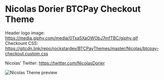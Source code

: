 # Nicolas Dorier BTCPay Checkout Theme

Header logo image: https://media.giphy.com/media/0Txa5XaOWObJ7mfTBC/giphy.gif
Checkount CSS: https://gitcdn.link/repo/rockstardev/BTCPayThemes/master/Nicolas/btcpay-checkout.custom.css

Nicolas' Twitter: https://twitter.com/NicolasDorier

![Nicolas Theme preview](nicolas_preview.gif)

